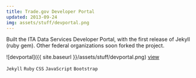 ```yaml
---
title: Trade.gov Developer Portal
updated: 2013-09-24 
img: assets/stuff/devportal.png
---
```


Built the ITA Data Services Developer Portal, with the first release of Jekyll (ruby gem). Other federal organizations soon forked the project. 

![devportal]({{ site.baseurl }}/assets/stuff/devportal.png) [view](http://developer.trade.gov/)

`Jekyll` `Ruby` `CSS` `JavaScript` `Bootstrap`